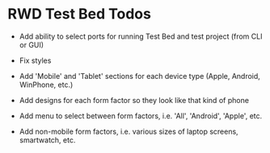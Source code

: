 # RWD Test Bed Todos

* Add ability to select ports for running Test Bed and test project (from CLI or GUI)

* Fix styles

* Add 'Mobile' and 'Tablet' sections for each device type (Apple, Android, WinPhone, etc.)

* Add designs for each form factor so they look like that kind of phone

* Add menu to select between form factors, i.e. 'All', 'Android', 'Apple', etc.

* Add non-mobile form factors, i.e. various sizes of laptop screens, smartwatch, etc.
